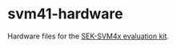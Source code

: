 # svm41-hardware
Hardware files for the [SEK-SVM4x evaluation kit](https://sensirion.com/my-sgp-ek).
